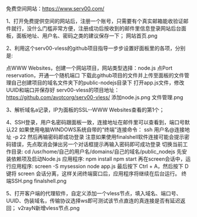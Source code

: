 免费空间网站：https://www.serv00.com/

1、打开免费提供空间的网站后，注册一个账号，只需要有个真实邮箱能收验证邮件就行，没什么门槛非常方便，注册成功后按收到的邮件里信息登录网站后台面板，面板地址、用户名、密码之类的建议保存一下；
网站首页.png


2、利用这个serv00-vless的github项目指导一步步设置好面板里的各项，分别是:

点WWW Websites，创建一个网站项目，网站类型选择：node.js
点Port reservation，开通一个随机端口
下载此github项目的文件并上传至面板的文件管理自己创建项目的域名文件夹下的public-nodejs目录下
打开app.js文件，修改UUID和端口并保存好
serv00-vless的项目地址：https://github.com/avotcorg/serv00-vless/
添加node.js.png
文件管理.png


3、解析域名a记录，IP为面板的SSL--WWW Websites查看的第1个；

4、SSH登录，用户名密码跟面板一致，连接地址在邮件里可以查看到，端口号默认22
如果使用电脑WINDOWS系统自带的“终端”连接命令：
ssh 用户名@连接地址 -p 22
然后再输密码即成功登录
注意如果使用finalshell软件连接可能会提示密码错误，先点取消会弹出另一个对话框提示再输入密码即可成功登录
切换当前工作目录:
cd /usr/home/自己的用户名/domains/自己的域名/public_nodejs
先安装依赖项及启动Node.js 应用程序:
npm install
npm start
再在screen会话中，运行应用程序:
screen -S mysession
node app.js
最后按下 Ctrl + A，然后按下 D 键将 screen 会话分离，这样关闭终端窗口后，应用程序将继续在后台运行。
终端SSH.png
finalshell.png

5、打开客户端的代理软件，自定义添加一个vless节点，填入域名、端口号、UUID、伪装域名，传输协议选择ws即可测试该节点直连的真连接是否有延迟返回；
v2rayN新增vless节点.png
